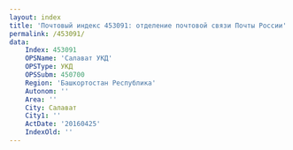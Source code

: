 ```yaml
---
layout: index
title: 'Почтовый индекс 453091: отделение почтовой связи Почты России'
permalink: /453091/
data:
    Index: 453091
    OPSName: 'Салават УКД'
    OPSType: УКД
    OPSSubm: 450700
    Region: 'Башкортостан Республика'
    Autonom: ''
    Area: ''
    City: Салават
    City1: ''
    ActDate: '20160425'
    IndexOld: ''
---
```

